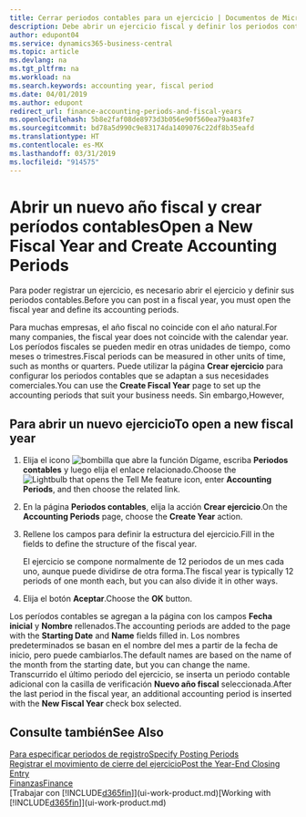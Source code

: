 ```yaml
---
title: Cerrar periodos contables para un ejercicio | Documentos de Microsoft
description: Debe abrir un ejercicio fiscal y definir los periodos contables para poder registrar un ejercicio.
author: edupont04
ms.service: dynamics365-business-central
ms.topic: article
ms.devlang: na
ms.tgt_pltfrm: na
ms.workload: na
ms.search.keywords: accounting year, fiscal period
ms.date: 04/01/2019
ms.author: edupont
redirect_url: finance-accounting-periods-and-fiscal-years
ms.openlocfilehash: 5b8e2faf08de8973d3b056e90f560ea79a483fe7
ms.sourcegitcommit: bd78a5d990c9e83174da1409076c22df8b35eafd
ms.translationtype: HT
ms.contentlocale: es-MX
ms.lasthandoff: 03/31/2019
ms.locfileid: "914575"
---
```

# <a name="open-a-new-fiscal-year-and-create-accounting-periods"></a><span data-ttu-id="66273-103">Abrir un nuevo año fiscal y crear períodos contables</span><span class="sxs-lookup"><span data-stu-id="66273-103">Open a New Fiscal Year and Create Accounting Periods</span></span>
<span data-ttu-id="66273-104">Para poder registrar un ejercicio, es necesario abrir el ejercicio y definir sus periodos contables.</span><span class="sxs-lookup"><span data-stu-id="66273-104">Before you can post in a fiscal year, you must open the fiscal year and define its accounting periods.</span></span>  

<span data-ttu-id="66273-105">Para muchas empresas, el año fiscal no coincide con el año natural.</span><span class="sxs-lookup"><span data-stu-id="66273-105">For many companies, the fiscal year does not coincide with the calendar year.</span></span> <span data-ttu-id="66273-106">Los períodos fiscales se pueden medir en otras unidades de tiempo, como meses o trimestres.</span><span class="sxs-lookup"><span data-stu-id="66273-106">Fiscal periods can be measured in other units of time, such as months or quarters.</span></span> <span data-ttu-id="66273-107">Puede utilizar la página **Crear ejercicio** para configurar los periodos contables que se adaptan a sus necesidades comerciales.</span><span class="sxs-lookup"><span data-stu-id="66273-107">You can use the **Create Fiscal Year** page to set up the accounting periods that suit your business needs.</span></span> <span data-ttu-id="66273-108">Sin embargo,</span><span class="sxs-lookup"><span data-stu-id="66273-108">However,</span></span>   

## <a name="to-open-a-new-fiscal-year"></a><span data-ttu-id="66273-109">Para abrir un nuevo ejercicio</span><span class="sxs-lookup"><span data-stu-id="66273-109">To open a new fiscal year</span></span>
1. <span data-ttu-id="66273-110">Elija el icono ![bombilla que abre la función Dígame](media/ui-search/search_small.png "Dígame que desea hacer"), escriba **Periodos contables** y luego elija el enlace relacionado.</span><span class="sxs-lookup"><span data-stu-id="66273-110">Choose the ![Lightbulb that opens the Tell Me feature](media/ui-search/search_small.png "Tell me what you want to do") icon, enter **Accounting Periods**, and then choose the related link.</span></span>
2. <span data-ttu-id="66273-111">En la página **Periodos contables**, elija la acción **Crear ejercicio**.</span><span class="sxs-lookup"><span data-stu-id="66273-111">On the **Accounting Periods** page, choose the **Create Year** action.</span></span>
3. <span data-ttu-id="66273-112">Rellene los campos para definir la estructura del ejercicio.</span><span class="sxs-lookup"><span data-stu-id="66273-112">Fill in the fields to define the structure of the fiscal year.</span></span>

    <span data-ttu-id="66273-113">El ejercicio se compone normalmente de 12 periodos de un mes cada uno, aunque puede dividirse de otra forma.</span><span class="sxs-lookup"><span data-stu-id="66273-113">The fiscal year is typically 12 periods of one month each, but you can also divide it in other ways.</span></span>
4. <span data-ttu-id="66273-114">Elija el botón **Aceptar**.</span><span class="sxs-lookup"><span data-stu-id="66273-114">Choose the **OK** button.</span></span>

<span data-ttu-id="66273-115">Los períodos contables se agregan a la página con los campos **Fecha inicial** y **Nombre** rellenados.</span><span class="sxs-lookup"><span data-stu-id="66273-115">The accounting periods are added to the page with the **Starting Date** and **Name** fields filled in.</span></span> <span data-ttu-id="66273-116">Los nombres predeterminados se basan en el nombre del mes a partir de la fecha de inicio, pero puede cambiarlos.</span><span class="sxs-lookup"><span data-stu-id="66273-116">The default names are based on the name of the month from the starting date, but you can change the name.</span></span> <span data-ttu-id="66273-117">Transcurrido el último periodo del ejercicio, se inserta un periodo contable adicional con la casilla de verificación **Nuevo año fiscal** seleccionada.</span><span class="sxs-lookup"><span data-stu-id="66273-117">After the last period in the fiscal year, an additional accounting period is inserted with the **New Fiscal Year** check box selected.</span></span>  


## <a name="see-also"></a><span data-ttu-id="66273-118">Consulte también</span><span class="sxs-lookup"><span data-stu-id="66273-118">See Also</span></span>
[<span data-ttu-id="66273-119">Para especificar periodos de registro</span><span class="sxs-lookup"><span data-stu-id="66273-119">Specify Posting Periods</span></span>](finance-how-specify-posting-periods.md)  
[<span data-ttu-id="66273-120">Registrar el movimiento de cierre del ejercicio</span><span class="sxs-lookup"><span data-stu-id="66273-120">Post the Year-End Closing Entry</span></span>](year-how-post-year-end-close-entry.md)  
[<span data-ttu-id="66273-121">Finanzas</span><span class="sxs-lookup"><span data-stu-id="66273-121">Finance</span></span>](finance.md)  
<span data-ttu-id="66273-122">[Trabajar con [!INCLUDE[d365fin](includes/d365fin_md.md)]](ui-work-product.md)</span><span class="sxs-lookup"><span data-stu-id="66273-122">[Working with [!INCLUDE[d365fin](includes/d365fin_md.md)]](ui-work-product.md)</span></span>
